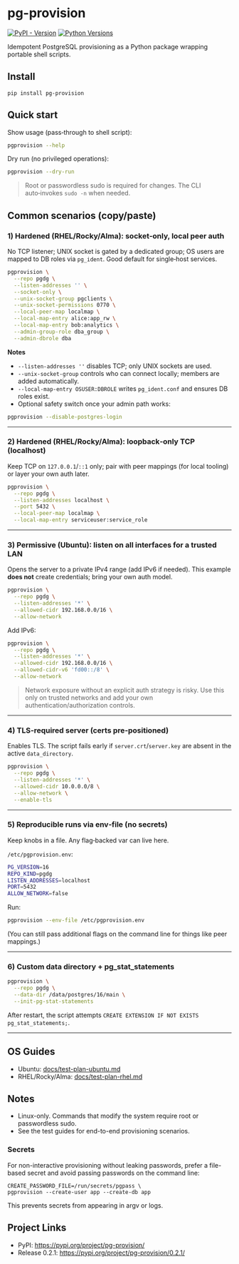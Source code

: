 # pg-provision

[![PyPI - Version](https://img.shields.io/pypi/v/pg-provision.svg)](https://pypi.org/project/pg-provision/) [![Python Versions](https://img.shields.io/pypi/pyversions/pg-provision.svg)](https://pypi.org/project/pg-provision/)

Idempotent PostgreSQL provisioning as a Python package wrapping portable shell scripts.

## Install

```
pip install pg-provision
```

## Quick start

Show usage (pass‑through to shell script):

```bash
pgprovision --help
```

Dry run (no privileged operations):

```bash
pgprovision --dry-run
```

> Root or passwordless sudo is required for changes. The CLI auto‑invokes `sudo -n` when needed.

## Common scenarios (copy/paste)

### 1) **Hardened (RHEL/Rocky/Alma): socket‑only, local peer auth**

No TCP listener; UNIX socket is gated by a dedicated group; OS users are mapped to DB roles via `pg_ident`. Good default for single‑host services.

```bash
pgprovision \
  --repo pgdg \
  --listen-addresses '' \
  --socket-only \
  --unix-socket-group pgclients \
  --unix-socket-permissions 0770 \
  --local-peer-map localmap \
  --local-map-entry alice:app_rw \
  --local-map-entry bob:analytics \
  --admin-group-role dba_group \
  --admin-dbrole dba
```

**Notes**

- `--listen-addresses ''` disables TCP; only UNIX sockets are used.
- `--unix-socket-group` controls who can connect locally; members are added automatically.
- `--local-map-entry OSUSER:DBROLE` writes `pg_ident.conf` and ensures DB roles exist.
- Optional safety switch once your admin path works:

```bash
pgprovision --disable-postgres-login
```

______________________________________________________________________

### 2) **Hardened (RHEL/Rocky/Alma): loopback‑only TCP (localhost)**

Keep TCP on `127.0.0.1`/`::1` only; pair with peer mappings (for local tooling) or layer your own auth later.

```bash
pgprovision \
  --repo pgdg \
  --listen-addresses localhost \
  --port 5432 \
  --local-peer-map localmap \
  --local-map-entry serviceuser:service_role
```

______________________________________________________________________

### 3) **Permissive (Ubuntu): listen on all interfaces for a trusted LAN**

Opens the server to a private IPv4 range (add IPv6 if needed). This example **does not** create credentials; bring your own auth model.

```bash
pgprovision \
  --repo pgdg \
  --listen-addresses '*' \
  --allowed-cidr 192.168.0.0/16 \
  --allow-network
```

Add IPv6:

```bash
pgprovision \
  --repo pgdg \
  --listen-addresses '*' \
  --allowed-cidr 192.168.0.0/16 \
  --allowed-cidr-v6 'fd00::/8' \
  --allow-network
```

> Network exposure without an explicit auth strategy is risky. Use this only on trusted networks and add your own authentication/authorization controls.

______________________________________________________________________

### 4) **TLS‑required server (certs pre‑positioned)**

Enables TLS. The script fails early if `server.crt`/`server.key` are absent in the active `data_directory`.

```bash
pgprovision \
  --repo pgdg \
  --listen-addresses '*' \
  --allowed-cidr 10.0.0.0/8 \
  --allow-network \
  --enable-tls
```

______________________________________________________________________

### 5) **Reproducible runs via env‑file (no secrets)**

Keep knobs in a file. Any flag‑backed var can live here.

`/etc/pgprovision.env`:

```bash
PG_VERSION=16
REPO_KIND=pgdg
LISTEN_ADDRESSES=localhost
PORT=5432
ALLOW_NETWORK=false
```

Run:

```bash
pgprovision --env-file /etc/pgprovision.env
```

(You can still pass additional flags on the command line for things like peer mappings.)

______________________________________________________________________

### 6) **Custom data directory + pg_stat_statements**

```bash
pgprovision \
  --repo pgdg \
  --data-dir /data/postgres/16/main \
  --init-pg-stat-statements
```

After restart, the script attempts `CREATE EXTENSION IF NOT EXISTS pg_stat_statements;`.

______________________________________________________________________

## OS Guides

- Ubuntu: [docs/test-plan-ubuntu.md](docs/test-plan-ubuntu.md)
- RHEL/Rocky/Alma: [docs/test-plan-rhel.md](docs/test-plan-rhel.md)

## Notes

- Linux-only. Commands that modify the system require root or passwordless sudo.
- See the test guides for end-to-end provisioning scenarios.

### Secrets

For non-interactive provisioning without leaking passwords, prefer a file-based secret and avoid passing passwords on the command line:

```
CREATE_PASSWORD_FILE=/run/secrets/pgpass \
pgprovision --create-user app --create-db app
```

This prevents secrets from appearing in argv or logs.

## Project Links

- PyPI: https://pypi.org/project/pg-provision/
- Release 0.2.1: https://pypi.org/project/pg-provision/0.2.1/
